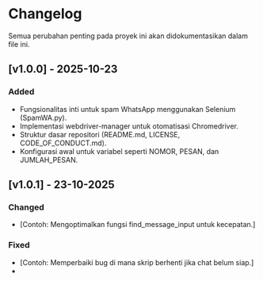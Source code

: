 # Changelog

Semua perubahan penting pada proyek ini akan didokumentasikan dalam file ini.

## [v1.0.0] - 2025-10-23
### Added
- Fungsionalitas inti untuk spam WhatsApp menggunakan Selenium (SpamWA.py).
- Implementasi webdriver-manager untuk otomatisasi Chromedriver.
- Struktur dasar repositori (README.md, LICENSE, CODE_OF_CONDUCT.md).
- Konfigurasi awal untuk variabel seperti NOMOR, PESAN, dan JUMLAH_PESAN.

## [v1.0.1] - 23-10-2025
### Changed
- [Contoh: Mengoptimalkan fungsi find_message_input untuk kecepatan.]

### Fixed
- [Contoh: Memperbaiki bug di mana skrip berhenti jika chat belum siap.]
-